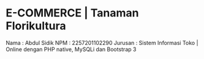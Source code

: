 # E-COMMERCE | Tanaman Florikultura
Nama    : Abdul Sidik
NPM     : 2257201102290
Jurusan : Sistem Informasi
Toko | Online dengan PHP native, MySQLi dan Bootstrap 3
